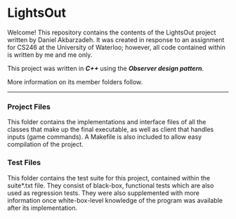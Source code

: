 # LightsOut

Welcome!
This repository contains the contents of the LightsOut project written by Daniel Akbarzadeh. It was created in response to an assignment for CS246 at the University of Waterloo; however, all code contained within is written by me and me only.

This project was written in ___C++___ using the ___Observer design pattern___.

More information on its member folders follow.

---
### Project Files
This folder contains the implementations and interface files of all the classes that make up the final executable, as well as client that handles inputs (game commands). A Makefile is also included to allow easy compilation of the project.

### Test Files
This folder contains the test suite for this project, contained within the suite*.txt file. They consist of black-box, functional tests which are also used as regression tests. They were also supplemented with more information once white-box-level knowledge of the program was available after its implementation.
